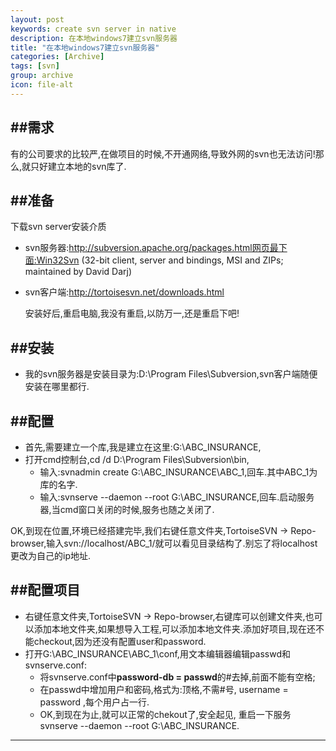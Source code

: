 ```yaml
---
layout: post
keywords: create svn server in native
description: 在本地windows7建立svn服务器
title: "在本地windows7建立svn服务器"
categories: [Archive]
tags: [svn]
group: archive
icon: file-alt
---
```


##**需求**
----

有的公司要求的比较严,在做项目的时候,不开通网络,导致外网的svn也无法访问!那么,就只好建立本地的svn库了.

##**准备**
----

下载svn server安装介质

* svn服务器:http://subversion.apache.org/packages.html网页最下面:Win32Svn (32-bit client, server and bindings, MSI and ZIPs; maintained by David Darj)
* svn客户端:http://tortoisesvn.net/downloads.html
	
	安装好后,重启电脑,我没有重启,以防万一,还是重启下吧!
	
##**安装**
----

* 我的svn服务器是安装目录为:D:\Program Files\Subversion\,svn客户端随便安装在哪里都行.
	
##**配置**
----

* 首先,需要建立一个库,我是建立在这里:G:\ABC_INSURANCE\,
* 打开cmd控制台,cd /d D:\Program Files\Subversion\bin,
	* 输入:svnadmin create G:\ABC_INSURANCE\ABC_1,回车.其中ABC_1为库的名字.
	* 输入:svnserve --daemon --root G:\ABC_INSURANCE,回车.启动服务器,当cmd窗口关闭的时候,服务也随之关闭了.
	
OK,到现在位置,环境已经搭建完毕,我们右键任意文件夹,TortoiseSVN -> Repo-browser,输入svn://localhost/ABC_1/就可以看见目录结构了.别忘了将localhost更改为自己的ip地址.
	
##**配置项目**
----

* 右键任意文件夹,TortoiseSVN -> Repo-browser,右键库可以创建文件夹,也可以添加本地文件夹,如果想导入工程,可以添加本地文件夹.添加好项目,现在还不能checkout,因为还没有配置user和password.
* 打开G:\ABC_INSURANCE\ABC_1\conf,用文本编辑器编辑passwd和svnserve.conf:
	* 将svnserve.conf中**password-db = passwd**的#去掉,前面不能有空格;
	* 在passwd中增加用户和密码,格式为:顶格,不需#号, username = password ,每个用户占一行.
	* OK,到现在为止,就可以正常的chekout了,安全起见, 重启一下服务svnserve --daemon --root G:\ABC_INSURANCE.
----
	
	
	